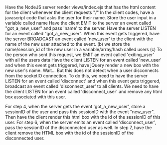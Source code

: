 Have the NodeJS server render views/index.ejs that has the html content for the client whenever the client requests "/"
In the client codes, have a javascript code that asks the user for their name. Store the user input in a variable called name
Have the client EMIT to the server an event called "got_a_new_user" and pass 'name' to the server.
Have the server LISTEN for an event called "got_a_new_user". When this event gets triggered, have the server BROADCAST an event called 'new_user' to the client with the name of the new user attached to the event. (b) we store the name/session_id of the new user in a variable/array/hash called users  (c) To the person who sent this request, we EMIT an event called 'exiting_user' with all the users data
Have the client LISTEN for an event called 'new_user' and when this event gets triggered, have jQuery render a new box with the new user's name.
Wait... But this does not detect when a user disconnects from the socketIO connection. To do this, we need to have the server LISTEN for an event called 'disconnect' and when this event gets triggered, broadcast an event called 'disconnect_user' to all clients.
We need to have the client LISTEN for an event called 'disconnect_user' and remove any html box associated with this user.

For step 4, when the server gets the event 'got_a_new_user', store a sessionID of the user and pass this sessionID with the event "new_user". Then have the client render this html box with the id of the sessionID of this user.
For step 6, when the server emits an event called 'disconnect_user', pass the sessionID of the disconnected user as well. In step 7, have the client remove the HTML box with the id of the sessionID of the disconnected user.